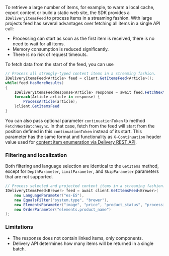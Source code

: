 To retrieve a large number of items, for example, to warm a local cache, export content or build a static web site, the SDK provides a `IDeliveryItemsFeed` to process items in a streaming fashion. With large projects feed has several advantages over fetching all items in a single API call:
* Processing can start as soon as the first item is received, there is no need to wait for all items.
* Memory consumption is reduced significantly.
* There is no risk of request timeouts.

To fetch data from the start of the feed, you can use

```csharp
// Process all strongly-typed content items in a streaming fashion.
IDeliveryItemsFeed<Article> feed = client.GetItemsFeed<Article>();
while(feed.HasMoreResults) 
{
    IDeliveryItemsFeedResponse<Article> response = await feed.FetchNextBatchAsync();
    foreach(Article article in response) {
        ProcessArticle(article);
    }client.GetItemsFeed
}
```

You can also pass optional parameter `continuationToken` to method `FetchNextBatchAsync`. In that case, fetch from the feed will start from the position defined in this `continuationToken` instead of its start. This parameter has the same format and functionality as `X-Continuation` header value used for [content item enumeration via Delivery REST API](https://kontent.ai/learn/reference/delivery-api/#operation/enumerate-content-items).


### Filtering and localization

Both filtering and language selection are identical to the `GetItems` method, except for `DepthParameter`, `LimitParameter`, and `SkipParameter` parameters that are not supported.

```csharp
// Process selected and projected content items in a streaming fashion.
IDeliveryItemsFeed<Brewer> feed = await client.GetItemsFeed<Brewer>(
    new LanguageParameter("es-ES"),
    new EqualsFilter("system.type", "brewer"),
    new ElementsParameter("image", "price", "product_status", "processing"),
    new OrderParameter("elements.product_name")
);
```

### Limitations

* The response does not contain linked items, only components.
* Delivery API determines how many items will be returned in a single batch.